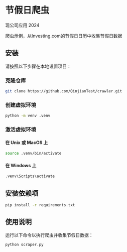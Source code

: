 # 节假日爬虫
现公司应用 2024

爬虫示例，从Investing.com的节假日日历中收集节假日数据

## 安装

请按照以下步骤在本地设置项目：

### 克隆仓库

   ```bash
   git clone https://github.com/QinjianTest/crawler.git
  ```

### 创建虚拟环境 
```bash
python -m venv .venv
```

### 激活虚拟环境 
#### 在 Unix 或 MacOS 上
```bash
source .venv/bin/activate
```

#### 在 Windows 上
```bash
.venv\Scripts\activate
```

## 安装依赖项 
```bash
pip install -r requirements.txt
```

## 使用说明
运行以下命令以执行爬虫并收集节假日数据：
```bash
python scraper.py
```
